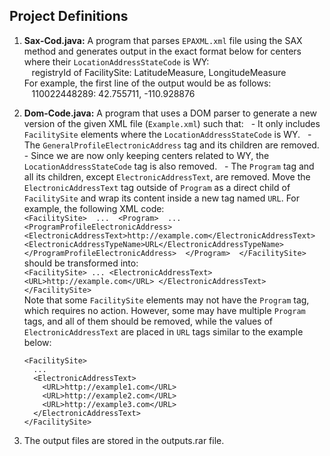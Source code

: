 ## Project Definitions

1.  **Sax-Cod.java:**
A program that parses `EPAXML.xml` file using the SAX method and generates output in the exact format below for centers where their `LocationAddressStateCode` is WY:<br>
&nbsp;&nbsp; registryId of FacilitySite: LatitudeMeasure, LongitudeMeasure <br>
For example, the first line of the output would be as follows:<br>
&nbsp;&nbsp; 110022448289: 42.755711, -110.928876

3. **Dom-Code.java:**
A program that uses a DOM parser to generate a new version of the given XML file (`Example.xml`) such that:
&nbsp; - It only includes `FacilitySite` elements where the `LocationAddressStateCode` is WY.
&nbsp; - The `GeneralProfileElectronicAddress` tag and its children are removed.
&nbsp; - Since we are now only keeping centers related to WY, the `LocationAddressStateCode` tag is also removed.
&nbsp; - The `Program` tag and all its children, except `ElectronicAddressText`, are removed. Move the `ElectronicAddressText` tag outside of `Program` as a direct child of `FacilitySite` and wrap its content inside a new tag named `URL`. For example, the following XML code: <br>
        ```
        <FacilitySite> 
          ... 
          <Program> 
            ... 
            <ProgramProfileElectronicAddress> 
              <ElectronicAddressText>http://example.com</ElectronicAddressText> 
              <ElectronicAddressTypeName>URL</ElectronicAddressTypeName> 
            </ProgramProfileElectronicAddress> 
          </Program> 
        </FacilitySite>
        ```
  <br>should be transformed into:<br>
        ```
        <FacilitySite>
          ...
          <ElectronicAddressText>
            <URL>http://example.com</URL>
          </ElectronicAddressText>
        </FacilitySite>
        ```
<br>Note that some `FacilitySite` elements may not have the `Program` tag, which requires no action. However, some may have multiple `Program` tags, and all of them should be removed, while the values of `ElectronicAddressText` are placed in `URL` tags similar to the example below:<br>
      ```
      <FacilitySite>
        ...
        <ElectronicAddressText>
          <URL>http://example1.com</URL>
          <URL>http://example2.com</URL>
          <URL>http://example3.com</URL>
        </ElectronicAddressText>
      </FacilitySite>
      ```

3. The output files are stored in the outputs.rar file.



